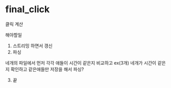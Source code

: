 # final_click

클릭 계산

해야할일

1. 스트리밍 하면서 갱신
2. 파싱

네개의 파일에서 먼저 각각 애들이 시간이 같은지 비교하고 ex(3개)
네개가 시간이 같은지 확인하고
같은애들만 저장을 해서 파싱?

3. 끝 
